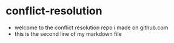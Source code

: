# conflict-resolution
- welcome to the conflict resolution repo i made on github.com
- this is the second line of my markdown file

